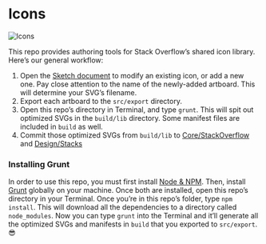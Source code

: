 # Icons

![Icons](https://gh.stackoverflow.com/storage/user/84/files/417daa58-1b39-11e8-9c3c-f1108b31c896)

This repo provides authoring tools for Stack Overflow’s shared icon library. Here’s our general workflow:

1. Open the [Sketch document](https://gh.stackoverflow.com/Design/Icons/blob/master/src/Icons.sketch) to modify an existing icon, or add a new one. Pay close attention to the name of the newly-added artboard. This will determine your SVG’s filename.
2. Export each artboard to the `src/export` directory.
3. Open this repo’s directory in Terminal, and type `grunt`. This will spit out optimized SVGs in the `build/lib` directory. Some manifest files are included in `build` as well.
4. Commit those optimized SVGs from `build/lib` to [Core/StackOverflow](https://gh.stackoverflow.com/Core/StackOverflow) and [Design/Stacks](https://gh.stackoverflow.com/Design/Stacks)

### Installing Grunt

In order to use this repo, you must first install [Node & NPM](https://nodejs.org/en/download/). Then, install [Grunt](https://gruntjs.com/getting-started) globally on your machine. Once both are installed, open this repo’s directory in your Terminal. Once you’re in this repo’s folder, type `npm install`. This will download all the dependencies to a directory called `node_modules`. Now you can type `grunt` into the Terminal and it’ll generate all the optimized SVGs and manifests in `build` that you exported to `src/export`. 😎
